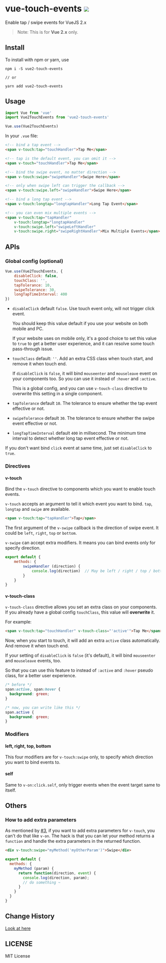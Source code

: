 # vue-touch-events  [![](https://img.shields.io/npm/v/vue2-touch-events.svg)](https://www.npmjs.com/package/vue2-touch-events)
Enable tap / swipe events for VueJS 2.x

> Note: This is for **Vue 2.x** only.

## Install 

To install with npm or yarn, use 

```shell
npm i -S vue2-touch-events

// or

yarn add vue2-touch-events
```

## Usage

```js
import Vue from 'vue'
import Vue2TouchEvents from 'vue2-touch-events'

Vue.use(Vue2TouchEvents)
```

In your `.vue` file:

```html
<!-- bind a tap event -->
<span v-touch:tap="touchHandler">Tap Me</span>

<!-- tap is the default event, you can omit it -->
<span v-touch="touchHandler">Tap Me</span>

<!-- bind the swipe event, no matter direction -->
<span v-touch:swipe="swipeHandler">Swipe Here</span>

<!-- only when swipe left can trigger the callback -->
<span v-touch:swipe.left="swipeHandler">Swipe Here</span>

<!-- bind a long tap event -->
<span v-touch:longtap="longtapHandler">Long Tap Event</span>

<!-- you can even mix multiple events -->
<span v-touch:tap="tapHandler" 
    v-touch:longtap="longtapHandler" 
    v-touch:swipe.left="swipeLeftHandler"
    v-touch:swipe.right="swipeRightHandler">Mix Multiple Events</span>
```


## APIs

### Global config (optional)

```js
Vue.use(Vue2TouchEvents, {
    disableClick: false,
    touchClass: '',
    tapTolerance: 10,
    swipeTolerance: 30,
    longTapTimeInterval: 400
})
```


* `disableClick` default `false`. Use touch event only, will not trigger click event. 

    You should keep this value default if you use your website on both mobile and PC.

    If your website uses on mobile only, it's a good choice to set this value to `true` to get a better user experience, and it can resolve some touch pass-through issue.

* `touchClass`  default: `''`. Add an extra CSS class when touch start, and remove it when touch end. 

    If `disableClick` is `false`, it will bind `mouseenter` and `mouseleave` event on your components too. So you can use it instead of `:hover` and `:active`.

    This is a global config, and you can use `v-touch-class` directive to overwrite this setting in a single component.
    
* `tapTolerance` default `10`. The tolerance to ensure whether the tap event effective or not.
* `swipeTolerance` default `30`. The tolerance to ensure whether the swipe event effective or not.
* `longTapTimeInterval` default `400` in millsecond. The minimum time interval to detect whether long tap event effective or not.

If you don't want bind `click` event at same time, just set `disableClick` to `true`.

### Directives

#### v-touch
Bind the `v-touch` directive to components which you want to enable touch events. 

`v-touch` accepts an argument to tell it which event you want to bind. `tap`, `longtap` and `swipe` are available.

```html
<span v-touch:tap="tapHandler">Tap</span>
```

The first argument of the `v-swipe` callback is the direction of swipe event. It could be `left`, `right`, `top` or `bottom`.

`v-swipe` can accept extra modifiers. It means you can bind events only for specify direction.

```js
export default {
    methods: {
        swipeHandler (direction) {
            console.log(direction)  // May be left / right / top / bottom
        }
    }
}
```

#### v-touch-class

`v-touch-class` directive allows you set an extra class on your components. If you already have a global config `touchClass`, this value will **overwrite** it.

For example:

```html
<span v-touch:tap="touchHandler" v-touch-class="'active'">Tap Me</span>
```

Now, when you start to touch, it will add an extra `active` class automatically. And remove it when touch end.

If your setting of `disableClick` is `false` (it's default), it will bind `mouseenter` and `mouseleave` events, too.

So that you can use this feature to instead of `:active` and `:hover` pseudo class, for a better user experience.

```css
/* before */
span:active, span:hover {
  background: green;
}

/* now, you can write like this */
span.active {
  background: green;
}
```

### Modifiers

#### left, right, top, bottom
This four modifiers are for `v-touch:swipe` only, to specify which direction you want to bind events to.

#### self

Same to `v-on:click.self`, only trigger events when the event target same to itself.

## Others

### How to add extra parameters
As mentioned by [#3](https://github.com/jerrybendy/vue-touch-events/issues/3), if you want to add extra 
parameters for `v-touch`, you can't do that like `v-on`. The hack is that you can let your method returns
a `function` and handle the extra parameters in the returned function.

```html
<div v-touch:swipe="myMethod('myOtherParam')">Swipe</div>
```

```js
export default {
  methods: {
    myMethod (param) {
      return function(direction, event) {
        console.log(direction, param);
        // do something ~
      }
    }
  }
}
```

## Change History

[Look at here](https://github.com/jerrybendy/vue-touch-events/releases)


## LICENSE

MIT License

